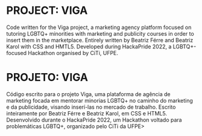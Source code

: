 # PROJECT: VIGA
 Code written for the Viga project, a marketing agency platform focused on tutoring LGBTQ+ minorities with marketing and publicity courses in order to insert them in the marketplace. Entirely written by Beatriz Férre and Beatriz Karol with CSS and HMTL5. Developed during HackaPride 2022, a LGBTQ+-focused Hackathon organised by CiTi, UFPE.
# PROJETO: VIGA
 Código escrito para o projeto Viga, uma plataforma de agência de marketing focada em mentorar minorias LGBTQ+ no caminho do marketing e da publicidade, visando inserí-las no mercado de trabalho. Escrito inteiramente por Beatriz Férre e Beatriz Karol, em CSS e HTML5. Desenvolvido durante o HackaPride 2022, um Hackathon voltado para problemáticas LGBTQ+, organizado pelo CiTi da UFPE> 
